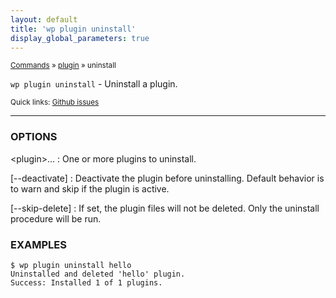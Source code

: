 ```yaml
---
layout: default
title: 'wp plugin uninstall'
display_global_parameters: true
---
```


<small>[Commands](/commands/) &raquo; [plugin](/commands/plugin/) &raquo; uninstall</small>

`wp plugin uninstall` - Uninstall a plugin.

<small>Quick links: <a href="https://github.com/wp-cli/wp-cli/issues?q=is%3Aopen+label%3Acommand%3Aplugin-uninstall+sort%3Aupdated-desc">Github issues</a></small>

<hr />

### OPTIONS

&lt;plugin&gt;...
: One or more plugins to uninstall.

[\--deactivate]
: Deactivate the plugin before uninstalling. Default behavior is to warn and skip if the plugin is active.

[\--skip-delete]
: If set, the plugin files will not be deleted. Only the uninstall procedure
will be run.

### EXAMPLES

    $ wp plugin uninstall hello
    Uninstalled and deleted 'hello' plugin.
    Success: Installed 1 of 1 plugins.



